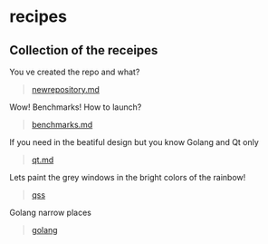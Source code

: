 # recipes
## Collection of the receipes


You ve created the repo and what?
>[newrepository.md](https://github.com/elizarpif/recipes/blob/develop/newrepository.md)

Wow! Benchmarks! How to launch?
>[benchmarks.md](https://github.com/elizarpif/recipes/blob/develop/benchmarks.md)

If you need in the beatiful design but you know Golang and Qt only
>[qt.md](https://github.com/elizarpif/recipes/blob/develop/qt.md)

Lets paint the grey windows in the bright colors of the rainbow!
>[qss](https://github.com/elizarpif/recipes/tree/develop/qss)

Golang narrow places
> [golang](https://github.com/elizarpif/recipes/blob/develop/golang.en.md)
